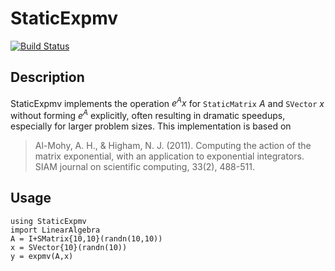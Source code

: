 # StaticExpmv

[![Build Status](https://github.com/jecs/StaticExpmv.jl/actions/workflows/CI.yml/badge.svg?branch=master)](https://github.com/jecs/StaticExpmv.jl/actions/workflows/CI.yml?query=branch%3Amaster)

## Description

StaticExpmv implements the operation $e^A x$ for `StaticMatrix` $A$ and `SVector` $x$ without forming $e^A$ explicitly, often resulting in dramatic speedups, especially for larger problem sizes. This implementation is based on
> Al-Mohy, A. H., & Higham, N. J. (2011). Computing the action of the matrix exponential, with an application to exponential integrators. SIAM journal on scientific computing, 33(2), 488-511.

## Usage
```
using StaticExpmv
import LinearAlgebra
A = I+SMatrix{10,10}(randn(10,10))
x = SVector{10}(randn(10))
y = expmv(A,x)
```
